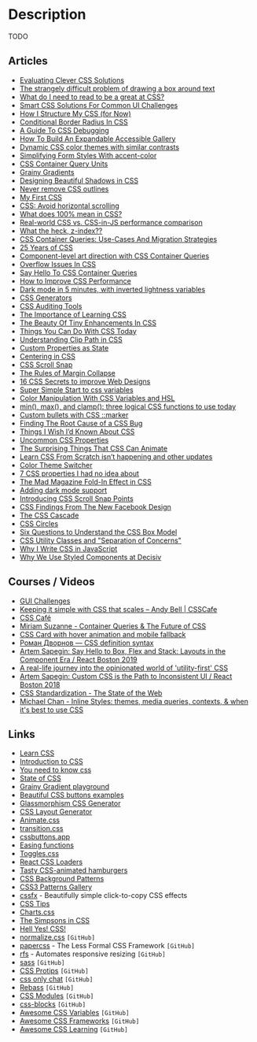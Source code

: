 # Description

TODO


## Articles

- [Evaluating Clever CSS Solutions](https://css-irl.info/evaluating-clever-css-solutions/)
- [The strangely difficult problem of drawing a box around text](https://blog.battlefy.com/the-strangely-difficult-problem-of-drawing-a-box-around-text-e6a70bdf6bb9)
- [What do I need to read to be a great at CSS?](https://www.baldurbjarnason.com/2021/what-do-i-need-to-read-to-be-a-css-dev/)
- [Smart CSS Solutions For Common UI Challenges](https://www.smashingmagazine.com/2021/10/modern-css-solutions-for-common-problems/)
- [How I Structure My CSS (for Now)](https://matthiasott.com/notes/how-i-structure-my-css)
- [Conditional Border Radius In CSS](https://ishadeed.com/article/conditional-border-radius/)
- [A Guide To CSS Debugging](https://www.smashingmagazine.com/2021/10/guide-debugging-css/)
- [How To Build An Expandable Accessible Gallery](https://www.smashingmagazine.com/2021/10/build-expandable-accessible-gallery/)
- [Dynamic CSS color themes with similar contrasts](https://elis.nu/blog/2021/09/dynamic-css-color-themes-with-similar-contrasts/)
- [Simplifying Form Styles With accent-color](https://www.smashingmagazine.com/2021/09/simplifying-form-styles-accent-color/)
- [CSS Container Query Units](https://ishadeed.com/article/container-query-units/)
- [Grainy Gradients](https://css-tricks.com/grainy-gradients/)
- [Designing Beautiful Shadows in CSS](https://www.joshwcomeau.com/css/designing-shadows/)
- [Never remove CSS outlines](https://www.a11yproject.com/posts/2013-01-25-never-remove-css-outlines/)
- [My First CSS](https://engineering.kablamo.com.au/posts/2021/my-first-css)
- [CSS: Avoid horizontal scrolling](https://3fx.ch/blog/2021/07/25/css-avoid-horizontal-scrolling/)
- [What does 100% mean in CSS?](https://wattenberger.com/blog/css-percents)
- [Real-world CSS vs. CSS-in-JS performance comparison](https://pustelto.com/blog/css-vs-css-in-js-perf/)
- [What the heck, z-index??](https://www.joshwcomeau.com/css/stacking-contexts/)
- [CSS Container Queries: Use-Cases And Migration Strategies](https://www.smashingmagazine.com/2021/05/css-container-queries-use-cases-migration-strategies/)
- [25 Years of CSS](https://meyerweb.com/eric/thoughts/2021/05/25/25-years-of-css/)
- [Component-level art direction with CSS Container Queries](https://www.sarasoueidan.com/blog/component-level-art-direction-with-container-queries-and-picture/)
- [Overflow Issues In CSS](https://www.smashingmagazine.com/2021/04/css-overflow-issues/)
- [Say Hello To CSS Container Queries](https://ishadeed.com/article/say-hello-to-css-container-queries/)
- [How to Improve CSS Performance](https://calibreapp.com/blog/css-performance)
- [Dark mode in 5 minutes, with inverted lightness variables](https://lea.verou.me/2021/03/inverted-lightness-variables/)
- [CSS Generators](https://www.smashingmagazine.com/2021/03/css-generators/)
- [CSS Auditing Tools](https://www.smashingmagazine.com/2021/03/css-auditing-tools/)
- [The Importance of Learning CSS](https://www.joshwcomeau.com/css/the-importance-of-learning-css/)
- [The Beauty Of Tiny Enhancements In CSS](https://ishadeed.com/article/tiny-enhancements-in-css/)
- [Things You Can Do With CSS Today](https://www.smashingmagazine.com/2021/02/things-you-can-do-with-css-today/)
- [Understanding Clip Path in CSS](https://ishadeed.com/article/clip-path/)
- [Custom Properties as State](https://css-tricks.com/custom-properties-as-state/)
- [Centering in CSS](https://web.dev/centering-in-css/)
- [CSS Scroll Snap](https://ishadeed.com/article/css-scroll-snap/)
- [The Rules of Margin Collapse](https://www.joshwcomeau.com/css/rules-of-margin-collapse/)
- [16 CSS Secrets to improve Web Designs](https://codecoda.com/en/blog/entry/16-css-secrets-to-improve-web-designs)
- [Super Simple Start to css variables](https://kentcdodds.com/blog/super-simple-start-to-css-variables)
- [Color Manipulation With CSS Variables and HSL](https://codesalad.dev/blog/color-manipulation-with-css-variables-and-hsl-16)
- [min(), max(), and clamp(): three logical CSS functions to use today](https://web.dev/min-max-clamp/)
- [Custom bullets with CSS ::marker](https://web.dev/css-marker-pseudo-element/)
- [Finding The Root Cause of a CSS Bug](https://ishadeed.com/article/finding-the-root-cause/)
- [Things I Wish I’d Known About CSS](https://cssfordesigners.com/articles/things-i-wish-id-known-about-css)
- [Uncommon CSS Properties](https://ishadeed.com/article/uncommon-css/)
- [The Surprising Things That CSS Can Animate](https://codersblock.com/blog/the-surprising-things-that-css-can-animate/)
- [Learn CSS From Scratch isn’t happening and other updates](https://piccalil.li/blog/learn-css-from-scratch-isnt-happening-and-other-updates/)
- [Color Theme Switcher](https://mxb.dev/blog/color-theme-switcher/)
- [7 CSS properties I had no idea about](https://dev.to/tlakomy/7-css-properties-you-had-no-idea-about-4e75)
- [The Mad Magazine Fold-In Effect in CSS](https://thomaspark.co/2020/06/the-mad-magazine-fold-in-effect-in-css/)
- [Adding dark mode support](https://www.garrensmith.com/blogs/adding-dark-mode)
- [Introducing CSS Scroll Snap Points](https://css-tricks.com/introducing-css-scroll-snap-points/)
- [CSS Findings From The New Facebook Design](https://ishadeed.com/article/new-facebook-css/)
- [The CSS Cascade](https://wattenberger.com/blog/css-cascade#importance)
- [CSS Circles](https://cloudfour.com/thinks/css-circles/)
- [Six Questions to Understand the CSS Box Model](https://medium.com/launch-school/https-medium-com-dembasiby-understanding-the-css-box-model-b005a82593a6)
- [CSS Utility Classes and "Separation of Concerns"](https://adamwathan.me/css-utility-classes-and-separation-of-concerns/)
- [Why I Write CSS in JavaScript](https://mxstbr.com/thoughts/css-in-js/)
- [Why We Use Styled Components at Decisiv](https://alanbsmith.medium.com/why-we-use-styled-components-at-decisiv-a8ac6e1507ac)


## Courses / Videos

- [GUI Challenges](https://youtube.com/playlist?list=PLNYkxOF6rcIAaV1wwI9540OC_3XoIzMjQ)
- [Keeping it simple with CSS that scales – Andy Bell | CSSCafe](https://youtu.be/Sb4Ae466xbs)
- [CSS Café](https://youtube.com/playlist?list=PLIfpjYCKV3lVpwHYCExIUAl9tWB3UzcG6)
- [Miriam Suzanne - Container Queries & The Future of CSS](https://youtu.be/ilR9KlsHMGk)
- [CSS Card with hover animation and mobile fallback](https://youtu.be/5DEq5cWNYt8)
- [Роман Дворнов — CSS definition syntax](https://youtu.be/8kjE1n6mQ2s)
- [Artem Sapegin: Say Hello to Box, Flex and Stack: Layouts in the Component Era / React Boston 2019](https://youtu.be/zvuKuFgp96o)
- [A real-life journey into the opinionated world of 'utility-first' CSS](https://youtu.be/2-q4asoHUqU)
- [Artem Sapegin: Custom CSS is the Path to Inconsistent UI / React Boston 2018](https://youtu.be/t5VTLwAias8)
- [CSS Standardization - The State of the Web](https://youtu.be/TQ7NqpFMbFs)
- [Michael Chan - Inline Styles: themes, media queries, contexts, & when it's best to use CSS](https://youtu.be/ERB1TJBn32c)


## Links

- [Learn CSS](https://web.dev/learn/css/)
- [Introduction to CSS](https://lyty.dev/css/index.html)
- [You need to know css](https://lhammer.cn/You-need-to-know-css/#/)
- [State of CSS](https://2020.stateofcss.com/en-US/)
- [Grainy Gradient playground](https://grainy-gradients.vercel.app/)
- [Beautiful CSS buttons examples](https://getcssscan.com/css-buttons-examples)
- [Glassmorphism CSS Generator](https://ui.glass/generator/)
- [CSS Layout Generator](https://layout.bradwoods.io/)
- [Animate.css](https://animate.style/)
- [transition.css](https://www.transition.style/)
- [cssbuttons.app](https://cssbuttons.app/)
- [Easing functions](https://easings.net/#)
- [Toggles.css](https://jnkkkk.github.io/MoreToggles.css/allToggles.html)
- [React CSS Loaders](https://lucasbassetti.com.br/react-css-loaders/)
- [Tasty CSS-animated hamburgers](https://jonsuh.com/hamburgers/)
- [CSS Background Patterns](https://www.magicpattern.design/tools/css-backgrounds)
- [CSS3 Patterns Gallery](https://projects.verou.me/css3patterns/)
- [cssfx](https://cssfx.netlify.app/) - Beautifully simple click-to-copy CSS effects
- [CSS Tips](https://markodenic.com/css-tips/)
- [Charts.css](https://chartscss.org/)
- [The Simpsons in CSS](https://pattle.github.io/simpsons-in-css/)
- [Hell Yes! CSS!](https://wizardzines.com/zines/css/)
- [normalize.css](https://github.com/necolas/normalize.css) `[GitHub]`
- [papercss](https://github.com/papercss/papercss) - The Less Formal CSS Framework `[GitHub]`
- [rfs](https://github.com/twbs/rfs) - Automates responsive resizing `[GitHub]`
- [sass](https://github.com/sass/sass) `[GitHub]`
- [CSS Protips](https://github.com/AllThingsSmitty/css-protips) `[GitHub]`
- [css only chat](https://github.com/kkuchta/css-only-chat) `[GitHub]`
- [Rebass](https://github.com/rebassjs/rebass) `[GitHub]`
- [CSS Modules](https://github.com/css-modules/css-modules) `[GitHub]`
- [css-blocks](https://github.com/linkedin/css-blocks) `[GitHub]`
- [Awesome CSS Variables](https://github.com/notoriousb1t/awesome-css-variables) `[GitHub]`
- [Awesome CSS Frameworks](https://github.com/troxler/awesome-css-frameworks) `[GitHub]`
- [Awesome CSS Learning](https://github.com/micromata/awesome-css-learning) `[GitHub]`
